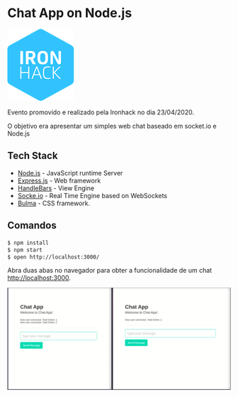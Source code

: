 # Chat App on Node.js

![logo-IronHack](readme-images/IronHack_logo.png)

Evento promovido e realizado pela Ironhack no dia 23/04/2020.

O objetivo era apresentar um simples web chat baseado em socket.io e Node.js

## Tech Stack
- [Node.js](https://nodejs.org/en/download/) - JavaScript runtime Server
- [Express.js](https://expressjs.com/) - Web framework
- [HandleBars](https://handlebarsjs.com/) - View Engine
- [Socke.io](https://handlebarsjs.com/) - Real Time Engine based on WebSockets
- [Bulma](https://bulma.io/) - CSS framework.

## Comandos

```
$ npm install
$ npm start
$ open http://localhost:3000/
```

Abra duas abas no navegador para obter a funcionalidade de um chat [http://localhost:3000](http://localhost:3000).

![Demonstração](./readme-images/demonstration.gif)
